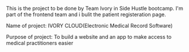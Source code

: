 This is the project to be done by Team Ivory in Side Hustle bootcamp.
I'm part of the frontend team and i bulit the patient registeration page.

Name of project: IVORY CLOUD(Electronic Medical Record Software)

Purpose of project: To build a website and an app to make access to medical practitioners easier
